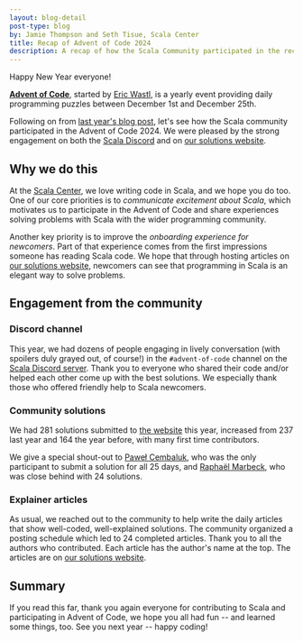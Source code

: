 ```yaml
---
layout: blog-detail
post-type: blog
by: Jamie Thompson and Seth Tisue, Scala Center
title: Recap of Advent of Code 2024
description: A recap of how the Scala Community participated in the recent 2024 Advent of Code challenge
---
```


Happy New Year everyone!

**[Advent of Code](https://adventofcode.com/)**, started by [Eric Wastl](http://was.tl/), is a yearly event providing daily programming puzzles between December 1st and December 25th.

Following on from [last year's blog post](https://scala-lang.org/blog/2024/01/10/advent-of-code-recap.html), let's see how the Scala community participated in the Advent of Code 2024. We were pleased by the strong engagement on both the [Scala Discord][discord] and on [our solutions website][sc-advent-of-code].

## Why we do this

At the [Scala Center](https://scala.epfl.ch), we love writing code in Scala, and we hope you do too. One of our core priorities is to _communicate excitement about Scala_, which motivates us to participate in the Advent of Code and share experiences solving problems with Scala with the wider programming community.

Another key priority is to improve the _onboarding experience for newcomers_. Part of that experience comes from the first impressions someone has reading Scala code. We hope that through hosting articles on [our solutions website][sc-advent-of-code], newcomers can see that programming in Scala is an elegant way to solve problems.

## Engagement from the community

### Discord channel

This year, we had dozens of people engaging in lively conversation (with spoilers duly grayed out, of course!) in the `#advent-of-code` channel on the [Scala Discord server][discord]. Thank you to everyone who shared their code and/or helped each other come up with the best solutions. We especially thank those who offered friendly help to Scala newcomers.

### Community solutions

We had 281 solutions submitted to [the website][sc-advent-of-code] this year, increased from 237 last year and 164 the year before, with many first time contributors.

We give a special shout-out to [Paweł Cembaluk](https://github.com/AvaPL), who was the only participant to submit a solution for all 25 days, and [Raphaël Marbeck](https://github.com/rmarbeck), who was close behind with 24 solutions.

### Explainer articles

As usual, we reached out to the community to help write the daily articles that show well-coded, well-explained solutions. The community organized a posting schedule which led to 24 completed articles. Thank you to all the authors who contributed. Each article has the author's name at the top. The articles are on [our solutions website][sc-advent-of-code].

## Summary

If you read this far, thank you again everyone for contributing to Scala and participating in Advent of Code, we hope you all had fun -- and learned some things, too. See you next year -- happy coding!

[sc-advent-of-code]: https://scalacenter.github.io/scala-advent-of-code/2024/
[discord]: https://discord.com/invite/scala
